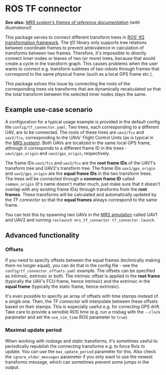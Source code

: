 # ROS TF connector

***See also:** [MRS system's frames of reference documentation](https://ctu-mrs.github.io/docs/system/frames_of_reference.html) (with illustrations!)*

This package serves to connect different transform trees in [ROS' tf2 transformation framework](http://wiki.ros.org/tf2/).
The *tf2* library only supports tree relations between coordinate frames to prevent ambivalence in calculation of transforms between two frames.
Therefore, it's impossible to directly connect inner nodes or leaves of two (or more) trees, because that would create a cycle in the transform graph.
This causes problems when the user wants to connect e.g. transform subtrees of two robots through frames that correspond to the same physical frame (such as a local GPS frame etc.).

This package solves this issue by connecting the roots of the corresponding trees via transforms that are dynamically recalculated so that the total transform between the selected inner nodes stays the same.

## Example use-case scenario

A configuration for a typical usage example is provided in the default config file `config/tf_connector.yaml`.
Two trees, each corresponding to a different UAV, are to be connected.
The roots of these trees are `uav1/fcu` and `uav2/fcu`, corresponding to the UAVs' Flight Control Units (as is typical in the [MRS system](https://ctu-mrs.github.io/docs/system/frames_of_reference.html)).
Both UAVs are localized in the same local GPS frame, although it corresponds to a different frame ID in the trees - `uav1/gps_origin` and `uav2/gps_origin`, respectively.

The frame IDs `uav1/fcu` and `uav2/fcu` are the **root frame IDs** of the UAV1's transform tree and UAV2's transform tree.
The frame IDs `uav1/gps_origin` and `uav2/gps_origin` are the **equal frame IDs** in the two transform trees.
The trees will be connected through a **common frame ID** called `common_origin` (it's name doesn't matter much, just make sure that it doesn't overlap with any existing frame IDs) through transforms from the **root frames**.
These transforms will be calculated and automatically updated by the *TF connector* so that the **equal frames** always correspond to the same frame.

You can test this by spawning two UAVs in the [MRS simulation](https://github.com/ctu-mrs/mrs_simulation) called UAV1 and UAV2 and running `roslaunch mrs_tf_connector tf_connector.launch`.

## Advanced functionality

### Offsets

If you need to specify offsets between the equal frames (technically making them no longer equal), you can do that in the config file - see the `config/tf_connector_offsets.yaml` example.
The offsets can be specified as intrinsic, extrinsic or both.
The intrinsic offset is applied in the **root frame** (typically the UAV's FCU frame, hence intrinsic) and the extrinsic in the **equal frame** (typically the static frame, hence extrinsic).

It's even possible to specify an array of offsets with time stamps instead of a single one.
Then, the *TF connector* will interpolate between these offsets based on their stamps.
This is especially useful e.g. for correcting GPS drift.
Take care to provide a sensible ROS time (e.g. run a rosbag with the `--clock` parameter and set the `use_sim_time` ROS parameter to `true`).

### Maximal update period

When working with rosbags and static transforms, it's sometimes useful to periodically republish the connecting transforms e.g. to force Rviz to update.
You can use the `max_update_period` parameter for this.
Also check the `ignore_older_messages` parameter if you only want to use the newest transforms message, which can sometimes prevent some jumps in the output.
